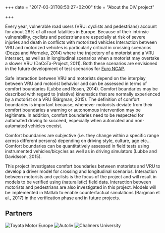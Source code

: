 +++
date = "2017-03-31T08:50:27+02:00"
title = "About the DIV project"

+++

Every year, vulnerable road users (VRU: cyclists and pedestrians) account for about 28% of all road fatalities in Europe. Because of their intrinsic vulnerability, cyclists and pedestrians are especially at risk of severe injuries and death in conflicts with motorized vehicles
Interaction between VRU and motorized vehicles is particularly critical in crossing scenarios (Dozza and Werneke, 2014) where the trajectory of a motorist and a VRU intersect, as well as in longitudinal scenarios when a motorist may overtake a slower VRU (DaCoTa-Project, 2011). Both these scenarios are envisioned in the future development of test scenarios for [Euro NCAP](https://www.euroncap.com).

Safe interaction between VRU and motorists depend on the interplay between VRU and motorist behavior and can be assessed in terms of comfort boundaries (Lubbe and Rosen, 2014). Comfort boundaries may be described with regard to (relative) kinematics that are normally experienced by a motorist or a VRU (Bärgman, 2015). The definition of comfort boundaries is important because, whenever motorists deviate from their comfort boundaries a warning or autonomous intervention may be legitimate. In addition, comfort boundaries need to be respected for automated driving to succeed, especially when automated and non-automated vehicles coexist.

Comfort boundaries are subjective (i.e. they change within a specific range across different persons) depending on driving style, culture, age etc…  Comfort boundaries can be quantitatively assessed in field tests using instrumented vehicles/bicycles as well as in driving simulators (Lubbe and Davidsson, 2015).

This project investigates comfort boundaries between motorists and VRU to develop a driver model for crossing and longitudinal scenarios. Interaction between motorists and cyclists is the focus of the project and will result in models to be verified using (naturalistic) field data. Interaction between motorists and pedestrians are also investigated in this project. Models will be implemented in Matlab to enable counterfactual simulations (Bärgman et al., 2017) in the verification phase and in future projects.

## Partners

<p class="partner-logo">
<img class="partner-logo" src="../images/Toyota.png" alt="Toyota Motor Europe"></img>
<img class="partner-logo" src="../images/Autoliv.png" alt="Autoliv"></img>
<img class="partner-logo" src="../images/chalmers-01.png" alt="Chalmers University"></img>
</p>
